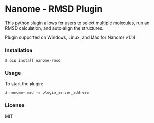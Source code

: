 # Nanome - RMSD Plugin

This python plugin allows for users to select multiple molecules, run an RMSD calculation, and auto-align the structures.

Plugin supported on Windows, Linux, and Mac for Nanome v1.14

### Installation

```sh
$ pip install nanome-rmsd
```

### Usage

To start the plugin:

```sh
$ nanome-rmsd -a plugin_server_address
```

### License

MIT
